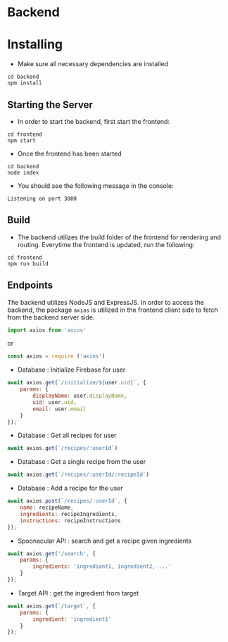 # Backend

# Installing
- Make sure all necessary dependencies are installed 
```shell
cd backend
npm install
```

## Starting the Server
- In order to start the backend, first start the frontend:
```shell
cd frontend
npm start
```
- Once the frontend has been started
```shell
cd backend
node index
```
- You should see the following message in the console:
```
Listening on port 3000
```

## Build
- The backend utilizes the build folder of the frontend for rendering and routing. Everytime the frontend is updated, run the following:
```shell
cd frontend
npm run build
```

## Endpoints
The backend utilizes NodeJS and ExpressJS. In order to access the backend, the package `axios` is utilized in the frontend client side to fetch from the backend server side. 
```javascript
import axios from 'axios'
``` 
or
```javascript
const axios = require ('axios')
```
- Database : Initialize Firebase for user
```javascript
await axios.get(`/initialize/${user.uid}`, {
	params: {
		displayName: user.displayName,
		uid: user.uid,
		email: user.email
	}
});
```
- Database : Get all recipes for user
```javascript
await axios.get(`/recipes/:userId`)
```
- Database : Get a single recipe from the user
```javascript
await axios.get(`/recipes/:userId/:recipeId`)
```
- Database : Add a recipe for the user
```javascript
await axios.post(`/recipes/:userId`, {
	name: recipeName,
	ingredients: recipeIngredients,
	instructions: recipeInstructions
});
```

- Spoonacular API : search and get a recipe given ingredients
```javascript
await axios.get('/search', {
	params: {
		ingredients: 'ingredient1, ingredient2, ...'
	}
});
```

- Target API : get the ingredient from target
```javascript
await axios.get(`/target`, {
	params: {
		ingredient: 'ingredient1'
	}
});
```